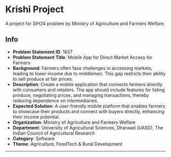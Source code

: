 # Krishi Project

A project for SIH24 problem by Ministry of Agriculture and Farmers Welfare.

## Info

- **Problem Statement ID**: 1637
- **Problem Statement Title**: Mobile App for Direct Market Access for Farmers
- **Background**: Farmers often face challenges in accessing markets, leading to lower income due to middlemen. This gap restricts their ability to sell produce at fair prices.
- **Description**: Create a mobile application that connects farmers directly with consumers and retailers. The app should include features for listing produce, negotiating prices, and managing transactions, thereby reducing dependence on intermediaries. 
- **Expected Solution**: A user-friendly mobile platform that enables farmers to showcase their products and connect with buyers directly, enhancing their income potential.
- **Organization**: Ministry of Agriculture and Farmers Welfare
- **Department**: University of Agricultural Sciences, Dharwad (UASD), The Indian Council of Agricultural Research
- **Category**: Software
- **Theme**: Agriculture, FoodTech & Rural Development

---
